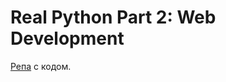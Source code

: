 # Real Python Part 2: Web Development
[Репа](https://github.com/realpython/book2-exercises) с кодом.



